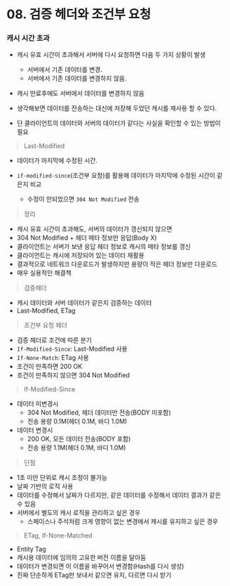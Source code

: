 # 08. 검증 헤더와 조건부 요청

### 캐시 시간 초과

- 캐시 유효 시간이 초과해서 서버에 다시 요청하면 다음 두 가지 상황이 발생
  - 서버에서 기존 데이터를 변경.
  - 서버에서 기존 데이터를 변경하지 않음.

- 캐시 만료후에도 서버에서 데이터를 변경하지 않음
- 생각해보면 데이터를 전송하는 대신에 저장해 두었던 캐시를 재사용 할 수 있다.
- 단 클라이언트의 데이터와 서버의 데이터가 같다는 사실을 확인할 수 있는 방법이 필요



> Last-Modified

- 데이터가 마지막에 수정된 시간.

- `if-modified-since`(조건부 요청)를 활용해 데이터가 마지막에 수정된 시간이 같은지 비교
  - 수정이 안되었으면 `304 Not Modified` 전송



> 정리

- 캐시 유효 시간이 초과해도, 서버의 데이터가 갱신되지 않으면
- 304 Not Modified + 헤더 메타 정보만 응답(Body X)
- 클라이언트는 서버가 보낸 응답 헤더 정보로 캐시의 메타 정보를 갱신
- 클라이언트는 캐시에 저장되어 있는 데이터 재활용
- 결과적으로 네트워크 다운로드가 발생하지만 용량이 적은 헤더 정보만 다운로드
- 매우 실용적인 해결책



> 검증헤더

- 캐시 데이터와 서버 데이터가 같은지 검증하는 데이터
- Last-Modified, ETag

> 조건부 요청 헤더

- 검증 헤더로 조건에 따른 분기
- `If-Modified-Since`: Last-Modified 사용
- `If-None-Match`: ETag 사용
- 조건이 만족하면 200 OK
- 조건이 만족하지 않으면 304 Not Modified



> If-Modified-Since

- 데이터 미변경시
  - 304 Not Modified, 헤더 데이터만 전송(BODY 미포함)
  - 전송 용량 0.1M(헤더 0.1M, 바디 1.0M)
- 데이터 변경시
  - 200 OK, 모든 데이터 전송(BODY 포함)
  - 전송 용량 1.1M(헤더 0.1M, 바디 1.0M)



> 단점

- 1초 미만 단위로 캐시 조정이 불가능
- 날짜 기반의 로직 사용
- 데이터를 수정해서 날짜가 다르지만, 같은 데이터를 수정해서 데이터 결과가 같은 수 있음
- 서버에서 별도의 캐시 로직을 관리하고 싶은 경우
  - 스페이스나 주석처럼 크게 영향이 없는 변경에서 캐시를 유지하고 싶은 경우



> ETag, If-None-Matched

- Entity Tag
- 캐시용 데이터에 임의의 고유한 버전 이름을 달아둠
- 데이터가 변경되면 이 이름을 바꾸어서 변경함(Hash를 다시 생성)
- 진짜 단순하게 ETag만 보내서 같으면 유지, 다르면 다시 받기

